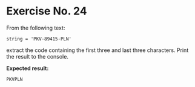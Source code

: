 # Exercise No. 24


From the following text:


    string = 'PKV-89415-PLN'


extract the code containing the first three and last three characters. Print the result to the console.


**Expected result:**


    PKVPLN